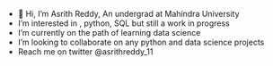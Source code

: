 - 👋 Hi, I’m Asrith Reddy, An undergrad at Mahindra University
-  I’m interested in , python, SQL but still a work in progress
-  I’m currently on the path of learning data science
-  I’m looking to collaborate on any python and data science projects
-  Reach me on twitter @asrithreddy_11
